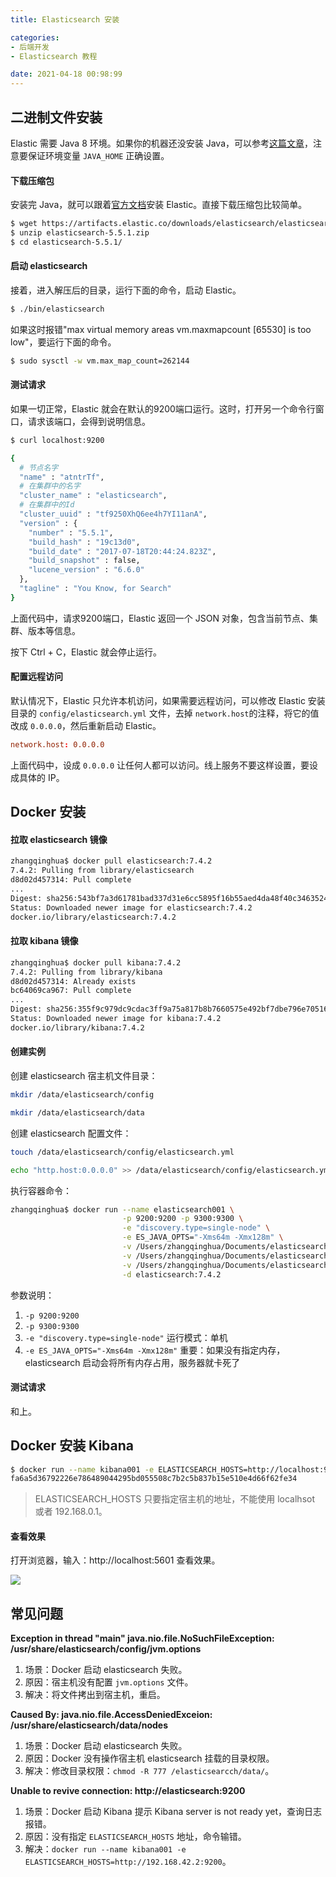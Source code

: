 ```yaml
---
title: Elasticsearch 安装

categories:
- 后端开发
- Elasticsearch 教程

date: 2021-04-18 00:98:99
---
```

## 二进制文件安装
Elastic 需要 Java 8 环境。如果你的机器还没安装 Java，可以参考[这篇文章](https://www.digitalocean.com/community/tutorials/how-to-install-java-with-apt-get-on-debian-8)，注意要保证环境变量 `JAVA_HOME` 正确设置。

#### 下载压缩包
安装完 Java，就可以跟着[官方文档](https://www.elastic.co/guide/en/elasticsearch/reference/current/zip-targz.html)安装 Elastic。直接下载压缩包比较简单。

```bash
$ wget https://artifacts.elastic.co/downloads/elasticsearch/elasticsearch-5.5.1.zip
$ unzip elasticsearch-5.5.1.zip
$ cd elasticsearch-5.5.1/ 
```

#### 启动 elasticsearch
接着，进入解压后的目录，运行下面的命令，启动 Elastic。

```bash
$ ./bin/elasticsearch
```

如果这时报错"max virtual memory areas vm.maxmapcount [65530] is too low"，要运行下面的命令。

```bash
$ sudo sysctl -w vm.max_map_count=262144
```

#### 测试请求
如果一切正常，Elastic 就会在默认的9200端口运行。这时，打开另一个命令行窗口，请求该端口，会得到说明信息。

```bash
$ curl localhost:9200

{
  # 节点名字
  "name" : "atntrTf",
  # 在集群中的名字
  "cluster_name" : "elasticsearch",
  # 在集群中的Id
  "cluster_uuid" : "tf9250XhQ6ee4h7YI11anA",
  "version" : {
    "number" : "5.5.1",
    "build_hash" : "19c13d0",
    "build_date" : "2017-07-18T20:44:24.823Z",
    "build_snapshot" : false,
    "lucene_version" : "6.6.0"
  },
  "tagline" : "You Know, for Search"
}
```

上面代码中，请求9200端口，Elastic 返回一个 JSON 对象，包含当前节点、集群、版本等信息。

按下 Ctrl + C，Elastic 就会停止运行。

#### 配置远程访问
默认情况下，Elastic 只允许本机访问，如果需要远程访问，可以修改 Elastic 安装目录的 `config/elasticsearch.yml` 文件，去掉 `network.host`的注释，将它的值改成 `0.0.0.0`，然后重新启动 Elastic。

```conf
network.host: 0.0.0.0
```

上面代码中，设成 `0.0.0.0` 让任何人都可以访问。线上服务不要这样设置，要设成具体的 IP。

## Docker 安装
#### 拉取 elasticsearch 镜像
```bash
zhangqinghua$ docker pull elasticsearch:7.4.2
7.4.2: Pulling from library/elasticsearch
d8d02d457314: Pull complete 
...
Digest: sha256:543bf7a3d61781bad337d31e6cc5895f16b55aed4da48f40c346352420927f74
Status: Downloaded newer image for elasticsearch:7.4.2
docker.io/library/elasticsearch:7.4.2
```

#### 拉取 kibana 镜像
```bash
zhangqinghua$ docker pull kibana:7.4.2
7.4.2: Pulling from library/kibana
d8d02d457314: Already exists 
bc64069ca967: Pull complete 
...
Digest: sha256:355f9c979dc9cdac3ff9a75a817b8b7660575e492bf7dbe796e705168f167efc
Status: Downloaded newer image for kibana:7.4.2
docker.io/library/kibana:7.4.2
```

#### 创建实例
创建 elasticsearch 宿主机文件目录：

```bash
mkdir /data/elasticsearch/config

mkdir /data/elasticsearch/data
```

创建 elasticsearch 配置文件： 

```bash
touch /data/elasticsearch/config/elasticsearch.yml

echo "http.host:0.0.0.0" >> /data/elasticsearch/config/elasticsearch.yml
```

执行容器命令：   

```bash
zhangqinghua$ docker run --name elasticsearch001 \
                         -p 9200:9200 -p 9300:9300 \
                         -e "discovery.type=single-node" \
                         -e ES_JAVA_OPTS="-Xms64m -Xmx128m" \
                         -v /Users/zhangqinghua/Documents/elasticsearch/config/elaticsearch.yml:/usr/share/elasticsearch/config/elaticsearch.yml \
                         -v /Users/zhangqinghua/Documents/elasticsearch/data:/usr/share/elasticsearch/data \
                         -v /Users/zhangqinghua/Documents/elasticsearch/plugins:/usr/share/elasticsearch/plugins \
                         -d elasticsearch:7.4.2
```

参数说明：
1. `-p 9200:9200`
1. `-p 9300:9300`
1. `-e "discovery.type=single-node"`
   运行模式：单机
1. `-e ES_JAVA_OPTS="-Xms64m -Xmx128m"`
   重要：如果没有指定内存，elasticsearch 启动会将所有内存占用，服务器就卡死了

#### 测试请求
和上。

## Docker 安装 Kibana
```bash
$ docker run --name kibana001 -e ELASTICSEARCH_HOSTS=http://localhost:9200 -p 5601:5601 -d kibana:7.4.2
fa6a5d36792226e786489044295bd055508c7b2c5b837b15e510e4d66f62fe34
```

> ELASTICSEARCH_HOSTS 只要指定宿主机的地址，不能使用 localhsot 或者 192.168.0.1。

#### 查看效果
打开浏览器，输入：http://localhost:5601 查看效果。

![](https://cdn.jsdelivr.net/gh/zhangqinghua/hexo_image/20210418234416.png)

## 常见问题
**Exception in thread "main" java.nio.file.NoSuchFileException: /usr/share/elasticsearch/config/jvm.options**
1. 场景：Docker 启动 elasticsearch 失败。
1. 原因：宿主机没有配置 `jvm.options` 文件。
1. 解决：将文件拷出到宿主机，重启。

**Caused By: java.nio.file.AccessDeniedExceion: /usr/share/elasticsearch/data/nodes**
1. 场景：Docker 启动 elasticsearch 失败。
1. 原因：Docker 没有操作宿主机 elasticsearch 挂载的目录权限。
1. 解决：修改目录权限：`chmod -R 777 /elasticsearcch/data/`。

**Unable to revive connection: http://elasticsearch:9200**
1. 场景：Docker 启动 Kibana 提示 Kibana server is not ready yet，查询日志报错。
1. 原因：没有指定 `ELASTICSEARCH_HOSTS` 地址，命令输错。
1. 解决：`docker run --name kibana001 -e ELASTICSEARCH_HOSTS=http://192.168.42.2:9200`。